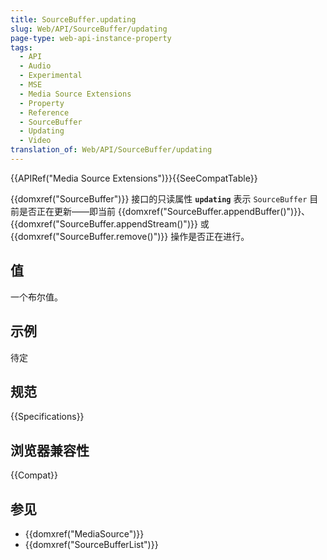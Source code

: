 ```yaml
---
title: SourceBuffer.updating
slug: Web/API/SourceBuffer/updating
page-type: web-api-instance-property
tags:
  - API
  - Audio
  - Experimental
  - MSE
  - Media Source Extensions
  - Property
  - Reference
  - SourceBuffer
  - Updating
  - Video
translation_of: Web/API/SourceBuffer/updating
---
```

{{APIRef("Media Source Extensions")}}{{SeeCompatTable}}

{{domxref("SourceBuffer")}} 接口的只读属性 **`updating`** 表示 `SourceBuffer` 目前是否正在更新——即当前 {{domxref("SourceBuffer.appendBuffer()")}}、{{domxref("SourceBuffer.appendStream()")}} 或 {{domxref("SourceBuffer.remove()")}} 操作是否正在进行。

## 值

一个布尔值。

## 示例

待定

## 规范

{{Specifications}}

## 浏览器兼容性

{{Compat}}

## 参见

- {{domxref("MediaSource")}}
- {{domxref("SourceBufferList")}}
